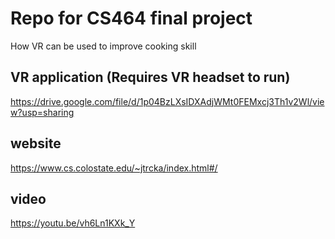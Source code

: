 # Repo for CS464 final project

How VR can be used to improve cooking skill

## VR application (Requires VR headset to run)
https://drive.google.com/file/d/1p04BzLXsIDXAdjWMt0FEMxcj3Th1v2Wl/view?usp=sharing

## website
https://www.cs.colostate.edu/~jtrcka/index.html#/

## video
https://youtu.be/vh6Ln1KXk_Y


